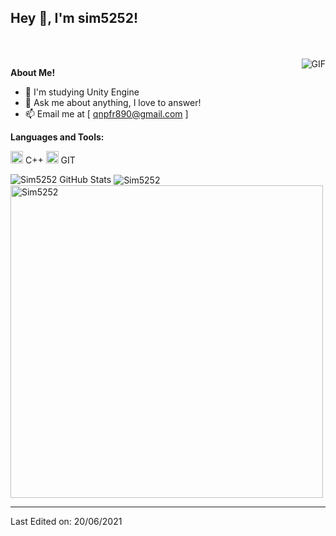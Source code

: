 <h2 title="hehehe"> Hey 👋, I'm sim5252!</h2>





<br />
<br />


 

  <img align="right" alt="GIF" src="https://media.giphy.com/media/LmNwrBhejkK9EFP504/giphy.gif" />

**About Me!**

- 🌱 I'm studying Unity Engine
- 💬 Ask me about anything, I love to answer!
- 📫 Email me at [ qnpfr890@gmail.com ]



**Languages and Tools:**  



<code><img height="20" src="https://img.icons8.com/nolan/96/c-plus-plus.png"></code> C++
<code><img height="20" src="https://img.icons8.com/nolan/96/git.png"></code> GIT

<img src="https://github-readme-stats.vercel.app/api?username=Sim5252&show_icons=true&hide_border=true&count_private=true&theme=shades-of-purple&icon_color=fad000" alt="Sim5252 GitHub Stats">
<img align="center" src="https://github-readme-streak-stats.herokuapp.com/?user=sanskarjaiswal2001&count_private=true&theme=radical" alt="Sim5252" />
<img align="center" width=500 src="https://github-readme-stats.vercel.app/api/top-langs/?username=sanskarjaiswal2001&count_private=true&theme=radical" alt="Sim5252" />

-----

Last Edited on: 20/06/2021
